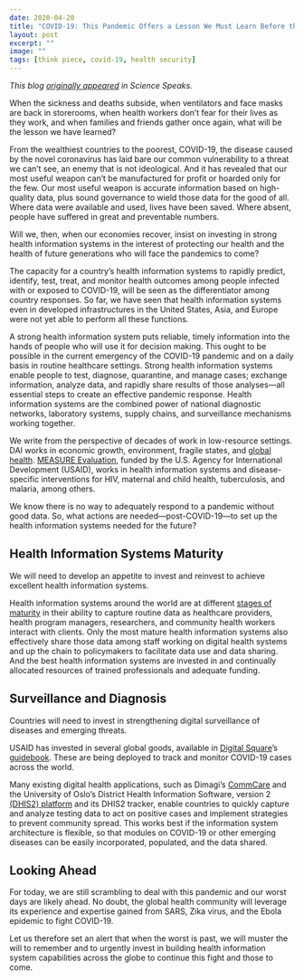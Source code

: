 ```yaml
---
date: 2020-04-20
title: "COVID-19: This Pandemic Offers a Lesson We Must Learn Before the Next"
layout: post
excerpt: ""
image: ""
tags: [think piece, covid-19, health security]
---
```

<p><em>This blog <a href="https://sciencespeaksblog.org/2020/04/14/covid-19-this-pandemic-offers-a-lesson-we-must-learn-before-the-next/">originally appeared</a> in Science Speaks.</em></p><p>When the sickness and deaths subside, when ventilators and face masks are back in storerooms, when health workers don’t fear for their lives as they work, and when families and friends gather once again, what will be the lesson we have learned?</p><p>From the wealthiest countries to the poorest, COVID-19, the disease caused by the novel coronavirus has laid bare our common vulnerability to a threat we can’t see, an enemy that is not ideological. And it has revealed that our most useful weapon can’t be manufactured for profit or hoarded only for the few. Our most useful weapon is accurate information based on high-quality data, plus sound governance to wield those data for the good of all. Where data were available and used, lives have been saved. Where absent, people have suffered in great and preventable numbers.</p><p>Will we, then, when our economies recover, insist on investing in strong health information systems in the interest of protecting our health and the health of future generations who will face the pandemics to come?</p><p>The capacity for a country’s health information systems to rapidly predict, identify, test, treat, and monitor health outcomes among people infected with or exposed to COVID-19, will be seen as the differentiator among country responses. So far, we have seen that health information systems even in developed infrastructures in the United States, Asia, and Europe were not yet able to perform all these functions.</p><p>A strong health information system puts reliable, timely information into the hands of people who will use it for decision making. This ought to be possible in the current emergency of the COVID-19 pandemic and on a daily basis in routine healthcare settings. Strong health information systems enable people to test, diagnose, quarantine, and manage cases; exchange information, analyze data, and rapidly share results of those analyses—all essential steps to create an effective pandemic response. Health information systems are the combined power of national diagnostic networks, laboratory systems, supply chains, and surveillance mechanisms working together.</p><p>We write from the perspective of decades of work in low-resource settings. DAI works in economic growth, environment, fragile states, and <a href="https://www.dai.com/our-work/solutions/health-solutions/global-health-security-and-pandemic-preparedness">global health</a>. <a href="https://www.measureevaluation.org/">MEASURE Evaluation</a>, funded by the U.S. Agency for International Development (USAID), works in health information systems and disease-specific interventions for HIV, maternal and child health, tuberculosis, and malaria, among others.</p><p>We know there is no way to adequately respond to a pandemic without good data. So, what actions are needed—post-COVID-19—to set up the health information systems needed for the future?</p><h2 id="health-information-systems-maturity">Health Information Systems Maturity</h2><p>We will need to develop an appetite to invest and reinvest to achieve excellent health information systems.</p><p>Health information systems around the world are at different <a href="https://www.measureevaluation.org/his-strengthening-resource-center/his-stages-of-continuous-improvement-toolkit">stages of maturity</a> in their ability to capture routine data as healthcare providers, health program managers, researchers, and community health workers interact with clients. Only the most mature health information systems also effectively share those data among staff working on digital health systems and up the chain to policymakers to facilitate data use and data sharing. And the best health information systems are invested in and continually allocated resources of trained professionals and adequate funding.</p><h2 id="surveillance-and-diagnosis">Surveillance and Diagnosis</h2><p>Countries will need to invest in strengthening digital surveillance of diseases and emerging threats.</p><p>USAID has invested in several global goods, available in <a href="https://digitalsquare.org/">Digital Square</a>’s <a href="https://digitalsquare.org/global-goods-guidebook">guidebook</a>. These are being deployed to track and monitor COVID-19 cases across the world.</p><p>Many existing digital health applications, such as Dimagi’s <a href="https://www.dimagi.com/commcare/">CommCare</a> and the University of Oslo’s District Health Information Software, version 2 <a href="https://www.dhis2.org/covid-19">(DHIS2) platform</a> and its DHIS2 tracker, enable countries to quickly capture and analyze testing data to act on positive cases and implement strategies to prevent community spread. This works best if the information system architecture is flexible, so that modules on COVID-19 or other emerging diseases can be easily incorporated, populated, and the data shared.</p><h2 id="looking-ahead">Looking Ahead</h2><p>For today, we are still scrambling to deal with this pandemic and our worst days are likely ahead. No doubt, the global health community will leverage its experience and expertise gained from SARS, Zika virus, and the Ebola epidemic to fight COVID-19.</p><p>Let us therefore set an alert that when the worst is past, we will muster the will to remember and to urgently invest in building health information system capabilities across the globe to continue this fight and those to come.</p>
  